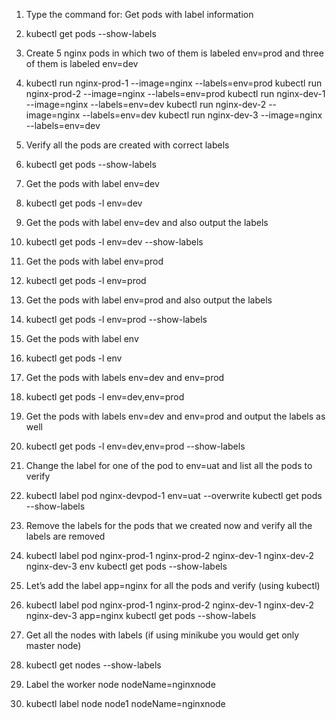 1.  Type the command for: Get pods with label information
1.  kubectl get pods --show-labels

2.  Create 5 nginx pods in which two of them is labeled env=prod and three of them is labeled env=dev
2.  kubectl run nginx-prod-1 --image=nginx --labels=env=prod
    kubectl run nginx-prod-2 --image=nginx --labels=env=prod
    kubectl run nginx-dev-1 --image=nginx --labels=env=dev
    kubectl run nginx-dev-2 --image=nginx --labels=env=dev
    kubectl run nginx-dev-3 --image=nginx --labels=env=dev
	
3. 	Verify all the pods are created with correct labels
3.  kubectl get pods --show-labels


4. Get the pods with label env=dev
4. kubectl get pods -l env=dev

5. Get the pods with label env=dev and also output the labels
5. kubectl get pods -l env=dev --show-labels

6. Get the pods with label env=prod
6. kubectl get pods -l env=prod

7. Get the pods with label env=prod and also output the labels
7. kubectl get pods -l env=prod --show-labels

8. Get the pods with label env
8. kubectl get pods -l env

9. Get the pods with labels env=dev and env=prod
9. kubectl get pods -l env=dev,env=prod

10. Get the pods with labels env=dev and env=prod and output the labels as well
10. kubectl get pods -l env=dev,env=prod --show-labels

11. Change the label for one of the pod to env=uat and list all the pods to verify
11. kubectl label pod nginx-devpod-1 env=uat --overwrite kubectl get pods --show-labels

12. Remove the labels for the pods that we created now and verify all the labels are removed
12. kubectl label pod nginx-prod-1 nginx-prod-2 nginx-dev-1 nginx-dev-2 nginx-dev-3 env
    kubectl get pods --show-labels


13. Let’s add the label app=nginx for all the pods and verify (using kubectl)
13. kubectl label pod nginx-prod-1 nginx-prod-2 nginx-dev-1 nginx-dev-2 nginx-dev-3 app=nginx
	kubectl get pods --show-labels
	
14. Get all the nodes with labels (if using minikube you would get only master node)
14. kubectl get nodes --show-labels

15. Label the worker node nodeName=nginxnode
15. kubectl label node node1 nodeName=nginxnode
